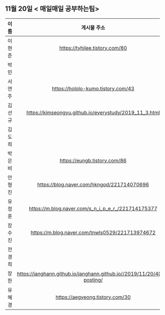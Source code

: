 ## 11월 20일  < 매일매일 공부하는팀>

| 이름   |                         게시물 주소                          |
| ------ | :----------------------------------------------------------: |
| 이현준 |                https://tyhjlee.tistory.com/80                |
| 박민   |                                                              |
| 서연주 |              https://hololo-kumo.tistory.com/43              |
| 김선규 |    https://kimseongyu.github.io/everystudy/2019_11_3.html    |
| 김도희 |                                                              |
| 박은비 |                 https://eungb.tistory.com/86                 |
| 안형진 |          https://blog.naver.com/hkngod/221714070696          |
| 유정훈 |      https://m.blog.naver.com/s_n_i_p_e_r_/221714175377      |
| 장수진 |       https://m.blog.naver.com/tnwls0529/221713974672        |
| 전경희 |                                                              |
| 장한   | https://janghann.github.io/janghann.github.io//2019/11/20/40th-posting/ |
| 유혜경 |               https://aegyeong.tistory.com/30                |

